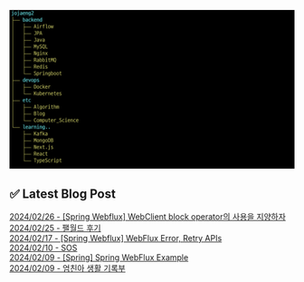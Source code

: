 ![image](./image/231205.png)

## ✅ Latest Blog Post

[2024/02/26 - [Spring Webflux] WebClient block operator의 사용을 지양하자](http://blog.naver.com/ds4ouj/223366056046?fromRss=true) <br/>
[2024/02/25 - 팰월드 후기](http://blog.naver.com/ds4ouj/223364465593?fromRss=true) <br/>
[2024/02/17 - [Spring Webflux] WebFlux Error, Retry APIs](http://blog.naver.com/ds4ouj/223356912161?fromRss=true) <br/>
[2024/02/10 - SOS](http://blog.naver.com/ds4ouj/223350040433?fromRss=true) <br/>
[2024/02/09 - [Spring] Spring WebFlux Example](http://blog.naver.com/ds4ouj/223349453395?fromRss=true) <br/>
[2024/02/09 - 엄친아 생활 기록부](http://blog.naver.com/ds4ouj/223349260485?fromRss=true) <br/>
